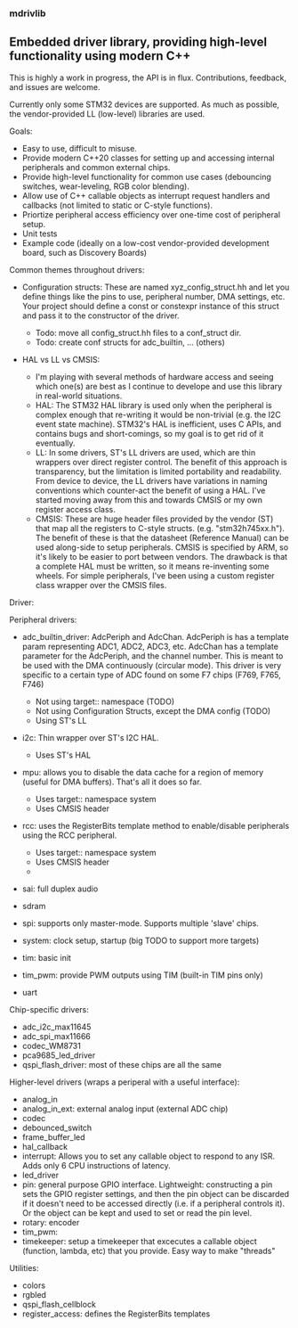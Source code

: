 ### mdrivlib ###
## Embedded driver library, providing high-level functionality using modern C++ ##

This is highly a work in progress, the API is in flux. Contributions, feedback, and issues are welcome.

Currently only some STM32 devices are supported. As much as possible, the vendor-provided LL (low-level) libraries are used.

Goals:

  * Easy to use, difficult to misuse.
  * Provide modern C++20 classes for setting up and accessing internal peripherals and common external chips.
  * Provide high-level functionality for common use cases (debouncing switches, wear-leveling, RGB color blending).
  * Allow use of C++ callable objects as interrupt request handlers and callbacks (not limited to static or C-style functions).
  * Priortize peripheral access efficiency over one-time cost of peripheral setup.
  * Unit tests
  * Example code (ideally on a low-cost vendor-provided development board, such as Discovery Boards)

Common themes throughout drivers:

  * Configuration structs: These are named xyz_config_struct.hh and let you define things like the pins to use, peripheral number, DMA settings, etc. Your project should define a const or constexpr instance of this struct and pass it to the constructor of the driver.
    - Todo: move all config_struct.hh files to a conf_struct dir.
	- Todo: create conf structs for adc_builtin, ... (others)

  * HAL vs LL vs CMSIS:
	  - I'm playing with several methods of hardware access and seeing which one(s) are best as I continue to develope and use this library in real-world situations. 
	  - HAL: The STM32 HAL library is used only when the peripheral is complex enough that re-writing it would be non-trivial (e.g. the I2C event state machine). STM32's HAL is inefficient, uses C APIs, and contains bugs and short-comings, so my goal is to get rid of it eventually.
	  - LL: In some drivers, ST's LL drivers are used, which are thin wrappers over direct register control. The benefit of this approach is transparency, but the limitation is limited portability and readability. From device to device, the LL drivers have variations in naming conventions which counter-act the benefit of using a HAL. I've started moving away from this and towards CMSIS or my own register access class.
      - CMSIS: These are huge header files provided by the vendor (ST) that map all the registers to C-style structs. (e.g. "stm32h745xx.h"). The benefit of these is that the datasheet (Reference Manual) can be used along-side to setup peripherals. CMSIS is specified by ARM, so it's likely to be easier to port between vendors. The drawback is that a complete HAL must be written, so it means re-inventing some wheels. For simple peripherals, I've been using a custom register class wrapper over the CMSIS files.
	   
Driver:

Peripheral drivers:
  * adc_builtin_driver: AdcPeriph and AdcChan.
      AdcPeriph is has a template param representing ADC1, ADC2, ADC3, etc. AdcChan has a template parameter for the AdcPeriph, and the channel number.
	  This is meant to be used with the DMA continuously (circular mode).
	  This driver is very specific to a certain type of ADC found on some F7 chips (F769, F765, F746)
      - Not using target:: namespace (TODO)
	  - Not using Configuration Structs, except the DMA config (TODO)
	  - Using ST's LL
	
  * i2c: Thin wrapper over ST's I2C HAL.
 	  - Uses ST's HAL

  * mpu: allows you to disable the data cache for a region of memory (useful for DMA buffers). That's all it does so far.
      - Uses target:: namespace system
	  - Uses CMSIS header
	  
  * rcc: uses the RegisterBits template method to enable/disable peripherals using the RCC peripheral.
      - Uses target:: namespace system
	  - Uses CMSIS header
	  - 
  * sai: full duplex audio
  * sdram
  * spi: supports only master-mode. Supports multiple 'slave' chips.
  * system: clock setup, startup (big TODO to support more targets)
  * tim: basic init
  * tim_pwm: provide PWM outputs using TIM (built-in TIM pins only)
  * uart
 
Chip-specific drivers:
  * adc_i2c_max11645
  * adc_spi_max11666
  * codec_WM8731
  * pca9685_led_driver
  * qspi_flash_driver: most of these chips are all the same

Higher-level drivers (wraps a periperal	with a useful interface):
  * analog_in
  * analog_in_ext: external analog input (external ADC chip)
  * codec
  * debounced_switch
  * frame_buffer_led
  * hal_callback
  * interrupt: Allows you to set any callable object to respond to any ISR. Adds only 6 CPU instructions of latency.
  * led_driver
  * pin: general purpose GPIO interface. Lightweight: constructing a pin sets the GPIO register settings, and then the pin object can be discarded if it doesn't need to be accessed directly (i.e. if a peripheral controls it). Or the object can be kept and used to set or read the pin level.
  * rotary: encoder
  * tim_pwm: 
  * timekeeper: setup a timekeeper that excecutes a callable object (function, lambda, etc) that you provide. Easy way to make "threads"


Utilities:
  * colors
  * rgbled
  * qspi_flash_cellblock
  * register_access: defines the RegisterBits templates

